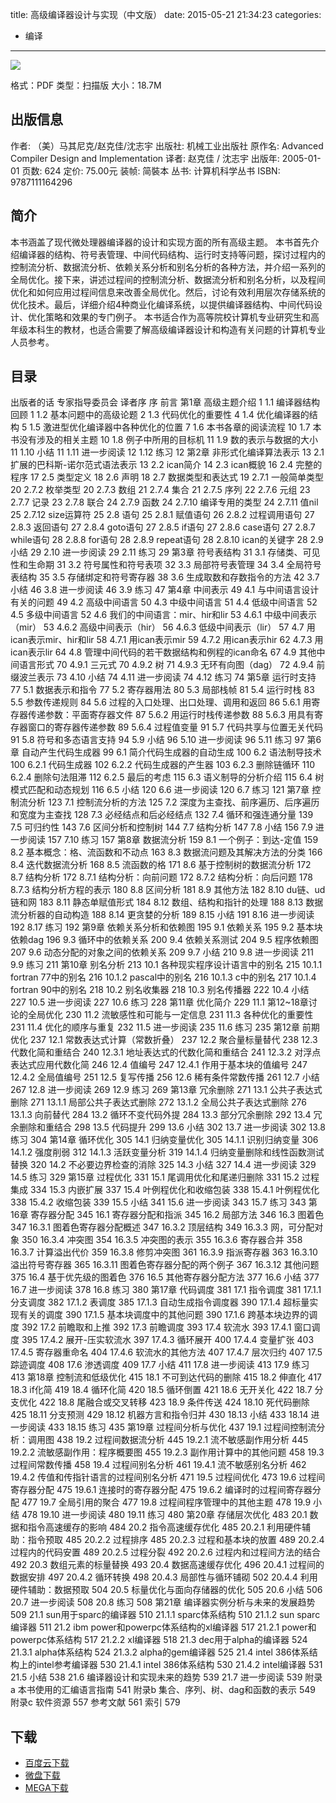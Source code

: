 title: 高级编译器设计与实现（中文版）
date: 2015-05-21 21:34:23
categories:
  - 编译
---

![](http://img3.douban.com/lpic/s23713135.jpg)

格式：PDF
类型：扫描版
大小：18.7M

<!--more-->

## 出版信息 ##

作者: （美）马其尼克/赵克佳/沈志宇 
出版社: 机械工业出版社
原作名: Advanced Compiler Design and Implementation
译者: 赵克佳 / 沈志宇 
出版年: 2005-01-01
页数: 624
定价: 75.00元
装帧: 简裝本
丛书: 计算机科学丛书
ISBN: 9787111164296

## 简介 ##

本书涵盖了现代微处理器编译器的设计和实现方面的所有高级主题。
本书首先介绍编译器的结构、符号表管理、中间代码结构、运行时支持等问题，探讨过程内的控制流分析、数据流分析、依赖关系分析和别名分析的各种方法，并介绍一系列的全局优化。接下来，讲述过程间的控制流分析、数据流分析和别名分析，以及程间优化和如何应用过程间信息来改善全局优化。然后，讨论有效利用层次存储系统的优化技术。最后，详细介绍4种商业化编译系统，以提供编译器结构、中间代码设计、优化策略和效果的专门例子。
本书适合作为高等院校计算机专业研究生和高年级本科生的教材，也适合需要了解高级编译器设计和构造有关问题的计算机专业人员参考。

## 目录 ##

出版者的话
专家指导委员会
译者序
序
前言
第1章 高级主题介绍 1
1.1 编译器结构回顾 1
1.2 基本问题中的高级论题 2
1.3 代码优化的重要性 4
1.4 优化编译器的结构 5
1.5 激进型优化编译器中各种优化的位置 7
1.6 本书各章的阅读流程 10
1.7 本书没有涉及的相关主题 10
1.8 例子中所用的目标机 11
1.9 数的表示与数据的大小 11
1.10 小结 11
1.11 进一步阅读 12
1.12 练习 12
第2章 非形式化编译算法表示 13
2.1 扩展的巴科斯-诺尔范式语法表示 13
2.2 ican简介 14
2.3 ican概貌 16
2.4 完整的程序 17
2.5 类型定义 18
2.6 声明 18
2.7 数据类型和表达式 19
2.7.1 一般简单类型 20
2.7.2 枚举类型 20
2.7.3 数组 21
2.7.4 集合 21
2.7.5 序列 22
2.7.6 元组 23
2.7.7 记录 23
2.7.8 联合 24
2.7.9 函数 24
2.7.10 编译专用的类型 24
2.7.11 值nil 25
2.7.12 size运算符 25
2.8 语句 25
2.8.1 赋值语句 26
2.8.2 过程调用语句 27
2.8.3 返回语句 27
2.8.4 goto语句 27
2.8.5 if语句 27
2.8.6 case语句 27
2.8.7 while语句 28
2.8.8 for语句 28
2.8.9 repeat语句 28
2.8.10 ican的关键字 28
2.9 小结 29
2.10 进一步阅读 29
2.11 练习 29
第3章 符号表结构 31
3.1 存储类、可见性和生命期 31
3.2 符号属性和符号表项 32
3.3 局部符号表管理 34
3.4 全局符号表结构 35
3.5 存储绑定和符号寄存器 38
3.6 生成取数和存数指令的方法 42
3.7 小结 46
3.8 进一步阅读 46
3.9 练习 47
第4章 中间表示 49
4.1 与中间语言设计有关的问题 49
4.2 高级中间语言 50
4.3 中级中间语言 51
4.4 低级中间语言 52
4.5 多级中间语言 52
4.6 我们的中间语言：mir、hir和lir 53
4.6.1 中级中间表示（mir） 53
4.6.2 高级中间表示（hir） 56
4.6.3 低级中间表示（lir） 57
4.7 用ican表示mir、hir和lir 58
4.7.1 用ican表示mir 59
4.7.2 用ican表示hir 62
4.7.3 用ican表示lir 64
4.8 管理中间代码的若干数据结构和例程的ican命名 67
4.9 其他中间语言形式 70
4.9.1 三元式 70
4.9.2 树 71
4.9.3 无环有向图（dag） 72
4.9.4 前缀波兰表示 73
4.10 小结 74
4.11 进一步阅读 74
4.12 练习 74
第5章 运行时支持 77
5.1 数据表示和指令 77
5.2 寄存器用法 80
5.3 局部栈帧 81
5.4 运行时栈 83
5.5 参数传递规则 84
5.6 过程的入口处理、出口处理、调用和返回 86
5.6.1 用寄存器传递参数：平面寄存器文件 87
5.6.2 用运行时栈传递参数 88
5.6.3 用具有寄存器窗口的寄存器传递参数 89
5.6.4 过程值变量 91
5.7 代码共享与位置无关代码 91
5.8 符号和多态语言支持 94
5.9 小结 96
5.10 进一步阅读 96
5.11 练习 97
第6章 自动产生代码生成器 99
6.1 简介代码生成器的自动生成 100
6.2 语法制导技术 100
6.2.1 代码生成器 102
6.2.2 代码生成器的产生器 103
6.2.3 删除链循环 110
6.2.4 删除句法阻滞 112
6.2.5 最后的考虑 115
6.3 语义制导的分析介绍 115
6.4 树模式匹配和动态规划 116
6.5 小结 120
6.6 进一步阅读 120
6.7 练习 121
第7章 控制流分析 123
7.1 控制流分析的方法 125
7.2 深度为主查找、前序遍历、后序遍历和宽度为主查找 128
7.3 必经结点和后必经结点 132
7.4 循环和强连通分量 139
7.5 可归约性 143
7.6 区间分析和控制树 144
7.7 结构分析 147
7.8 小结 156
7.9 进一步阅读 157
7.10 练习 157
第8章 数据流分析 159
8.1 一个例子：到达-定值 159
8.2 基本概念：格、流函数和不动点 163
8.3 数据流问题及其解决方法的分类 166
8.4 迭代数据流分析 168
8.5 流函数的格 171
8.6 基于控制树的数据流分析 172
8.7 结构分析 172
8.7.1 结构分析：向前问题 172
8.7.2 结构分析：向后问题 178
8.7.3 结构分析方程的表示 180
8.8 区间分析 181
8.9 其他方法 182
8.10 du链、ud链和网 183
8.11 静态单赋值形式 184
8.12 数组、结构和指针的处理 188
8.13 数据流分析器的自动构造 188
8.14 更贪婪的分析 189
8.15 小结 191
8.16 进一步阅读 192
8.17 练习 192
第9章 依赖关系分析和依赖图 195
9.1 依赖关系 195
9.2 基本块依赖dag 196
9.3 循环中的依赖关系 200
9.4 依赖关系测试 204
9.5 程序依赖图 207
9.6 动态分配的对象之间的依赖关系 209
9.7 小结 210
9.8 进一步阅读 211
9.9 练习 211
第10章 别名分析 213
10.1 各种现实程序设计语言中的别名 215
10.1.1 fortran 77中的别名 216
10.1.2 pascal中的别名 216
10.1.3 c中的别名 217
10.1.4 fortran 90中的别名 218
10.2 别名收集器 218
10.3 别名传播器 222
10.4 小结 227
10.5 进一步阅读 227
10.6 练习 228
第11章 优化简介 229
11.1 第12~18章讨论的全局优化 230
11.2 流敏感性和可能与一定信息 231
11.3 各种优化的重要性 231
11.4 优化的顺序与重复 232
11.5 进一步阅读 235
11.6 练习 235
第12章 前期优化 237
12.1 常数表达式计算（常数折叠） 237
12.2 聚合量标量替代 238
12.3 代数化简和重结合 240
12.3.1 地址表达式的代数化简和重结合 241
12.3.2 对浮点表达式应用代数化简 246
12.4 值编号 247
12.4.1 作用于基本块的值编号 247
12.4.2 全局值编号 251
12.5 复写传播 256
12.6 稀有条件常数传播 261
12.7 小结 267
12.8 进一步阅读 269
12.9 练习 269
第13章 冗余删除 271
13.1 公共子表达式删除 271
13.1.1 局部公共子表达式删除 272
13.1.2 全局公共子表达式删除 276
13.1.3 向前替代 284
13.2 循环不变代码外提 284
13.3 部分冗余删除 292
13.4 冗余删除和重结合 298
13.5 代码提升 299
13.6 小结 302
13.7 进一步阅读 302
13.8 练习 304
第14章 循环优化 305
14.1 归纳变量优化 305
14.1.1 识别归纳变量 306
14.1.2 强度削弱 312
14.1.3 活跃变量分析 319
14.1.4 归纳变量删除和线性函数测试替换 320
14.2 不必要边界检查的消除 325
14.3 小结 327
14.4 进一步阅读 329
14.5 练习 329
第15章 过程优化 331
15.1 尾调用优化和尾递归删除 331
15.2 过程集成 334
15.3 内嵌扩展 337
15.4 叶例程优化和收缩包装 338
15.4.1 叶例程优化 338
15.4.2 收缩包装 339
15.5 小结 341
15.6 进一步阅读 343
15.7 练习 343
第16章 寄存器分配 345
16.1 寄存器分配和指派 345
16.2 局部方法 346
16.3 图着色 347
16.3.1 图着色寄存器分配概述 347
16.3.2 顶层结构 349
16.3.3 网，可分配对象 350
16.3.4 冲突图 354
16.3.5 冲突图的表示 355
16.3.6 寄存器合并 358
16.3.7 计算溢出代价 359
16.3.8 修剪冲突图 361
16.3.9 指派寄存器 363
16.3.10 溢出符号寄存器 365
16.3.11 图着色寄存器分配的两个例子 367
16.3.12 其他问题 375
16.4 基于优先级的图着色 376
16.5 其他寄存器分配方法 377
16.6 小结 377
16.7 进一步阅读 378
16.8 练习 380
第17章 代码调度 381
17.1 指令调度 381
17.1.1 分支调度 382
17.1.2 表调度 385
17.1.3 自动生成指令调度器 390
17.1.4 超标量实现有关的调度 390
17.1.5 基本块调度中的其他问题 390
17.1.6 跨基本块边界的调度 392
17.2 前瞻取和上推 392
17.3 前瞻调度 393
17.4 软流水 393
17.4.1 窗口调度 395
17.4.2 展开-压实软流水 397
17.4.3 循环展开 400
17.4.4 变量扩张 403
17.4.5 寄存器重命名 404
17.4.6 软流水的其他方法 407
17.4.7 层次归约 407
17.5 踪迹调度 408
17.6 渗透调度 409
17.7 小结 411
17.8 进一步阅读 413
17.9 练习 413
第18章 控制流和低级优化 415
18.1 不可到达代码的删除 415
18.2 伸直化 417
18.3 if化简 419
18.4 循环化简 420
18.5 循环倒置 421
18.6 无开关化 422
18.7 分支优化 422
18.8 尾融合或交叉转移 423
18.9 条件传送 424
18.10 死代码删除 425
18.11 分支预测 429
18.12 机器方言和指令归并 430
18.13 小结 433
18.14 进一步阅读 433
18.15 练习 435
第19章 过程间分析与优化 437
19.1 过程间控制流分析：调用图 438
19.2 过程间数据流分析 445
19.2.1 流不敏感副作用分析 445
19.2.2 流敏感副作用：程序概要图 455
19.2.3 副作用计算中的其他问题 458
19.3 过程间常数传播 458
19.4 过程间别名分析 461
19.4.1 流不敏感别名分析 462
19.4.2 传值和传指针语言的过程间别名分析 471
19.5 过程间优化 473
19.6 过程间寄存器分配 475
19.6.1 连接时的寄存器分配 475
19.6.2 编译时的过程间寄存器分配 477
19.7 全局引用的聚合 477
19.8 过程间程序管理中的其他主题 478
19.9 小结 478
19.10 进一步阅读 480
19.11 练习 480
第20章 存储层次优化 483
20.1 数据和指令高速缓存的影响 484
20.2 指令高速缓存优化 485
20.2.1 利用硬件辅助：指令预取 485
20.2.2 过程排序 485
20.2.3 过程和基本块的放置 489
20.2.4 过程内的代码安置 489
20.2.5 过程分裂 492
20.2.6 过程内和过程间方法的结合 492
20.3 数组元素的标量替换 493
20.4 数据高速缓存优化 496
20.4.1 过程间的数据安排 497
20.4.2 循环转换 498
20.4.3 局部性与循环铺砌 502
20.4.4 利用硬件辅助：数据预取 504
20.5 标量优化与面向存储器的优化 505
20.6 小结 506
20.7 进一步阅读 508
20.8 练习 508
第21章 编译器实例分析与未来的发展趋势 509
21.1 sun用于sparc的编译器 510
21.1.1 sparc体系结构 510
21.1.2 sun sparc编译器 511
21.2 ibm power和powerpc体系结构的xl编译器 517
21.2.1 power和powerpc体系结构 517
21.2.2 xl编译器 518
21.3 dec用于alpha的编译器 524
21.3.1 alpha体系结构 524
21.3.2 alpha的gem编译器 525
21.4 intel 386体系结构上的intel参考编译器 530
21.4.1 intel 386体系结构 530
21.4.2 intel编译器 531
21.5 小结 538
21.6 编译器设计和实现未来的趋势 539
21.7 进一步阅读 539
附录a 本书使用的汇编语言指南 541
附录b 集合、序列、树、dag和函数的表示 549
附录c 软件资源 557
参考文献 561
索引 579

## 下载 ##

+ [百度云下载](http://pan.baidu.com/s/1ntBp3gl)
+ [微盘下载](http://vdisk.weibo.com/s/aADaW4YREXXGv)
+ [MEGA下载](https://mega.co.nz/#!7N0FDSxT!dzgpfMVH3lQ_bkzRKKdTznvNpD7RsrL39SE0kw87Vuo)